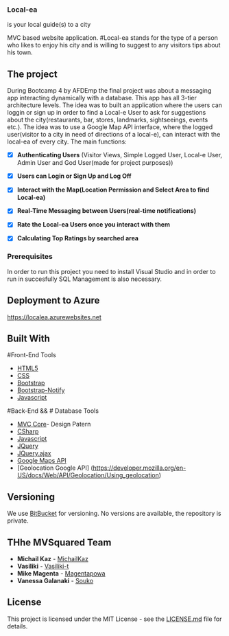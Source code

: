 
### Local-ea
  is your local guide(s) to a city

MVC based website application. #Local-ea stands for the type of a person who likes to enjoy his city and is willing to suggest to any visitors tips about his town. 

## The project

During Bootcamp 4 by AFDEmp the final project was about a messaging app interacting dynamically with a database. This app has all 3-tier architecture levels. 
The idea was to built an application where the users can loggin or sign up in order to find a Local-e User to ask for suggestions about the city(restaurants, bar, stores, landmarks, sightseeings, events etc.). The idea was to use a Google Map API interface, where the logged user(visitor to a city in need of directions of a local-e), can interact with the local-ea of every city.
The main functions:
 - [x] **Authenticating Users** (Visitor Views, Simple Logged User, Local-e User, Admin User and God User(made for project purposes))
 - [x] **Users can Login or Sign Up and Log Off**
 - [x] **Interact with the Map(Location Permission and Select Area to find Local-ea)**
 - [x] **Real-Time Messaging between Users(real-time notifications)**
 - [x] **Rate the Local-ea Users once you interact with them**
 - [x] **Calculating Top Ratings by searched area**
 

### Prerequisites

In order to run this project you need to install Visual Studio and in order to run in succesfully SQL Management is also necessary.

## Deployment to Azure

https://localea.azurewebsites.net 


## Built With

 #Front-End Tools
 * [HTML5](https://developer.mozilla.org/en-US/docs/Web/Guide/HTML/HTML5)
 * [CSS](https://developer.mozilla.org/en-US/docs/Web/CSS/CSS3)
 * [Bootstrap](https://getbootstrap.com/)
 * [Bootstrap-Notify](http://bootstrap-notify.remabledesigns.com/)
 * [Javascript](https://developer.mozilla.org/bm/docs/Web/JavaScript)
 
 #Back-End && # Database Tools
* [MVC Core](https://docs.microsoft.com/en-us/aspnet/core/mvc/overview?view=aspnetcore-2.1)- Design Patern
* [CSharp](https://docs.microsoft.com/en-us/dotnet/csharp/whats-new/csharp-version-history)
* [Javascript](https://developer.mozilla.org/bm/docs/Web/JavaScript)
* [JQuery](https://jquery.com/)
* [JQuery.ajax](http://api.jquery.com/jquery.ajax/)
* [Google Maps API](https://developers.google.com/maps/documentation/)
* [Geolocation Google API] (https://developer.mozilla.org/en-US/docs/Web/API/Geolocation/Using_geolocation)

## Versioning

We use [BitBucket](https://bitbucket.org) for versioning. No versions are available, the repository is private.

## THhe MVSquared Team
* **Michail Kaz** - [MichailKaz](https://github.com/michailkaz)
* **Vasiliki** - [Vasiliki-t](https://github.com/vasiliki-t)
* **Mike Magenta** - [Magentapowa](https://github.com/magentapowa)
* **Vanessa Galanaki** - [Souko](https://github.com/VanessaGalanaki)

## License

This project is licensed under the MIT License - see the [LICENSE.md](LICENSE.md) file for details.


